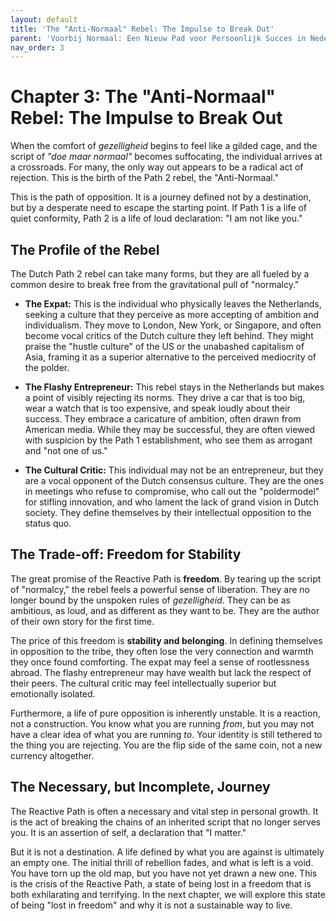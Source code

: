 ```yaml
---
layout: default
title: 'The "Anti-Normaal" Rebel: The Impulse to Break Out'
parent: 'Voorbij Normaal: Een Nieuw Pad voor Persoonlijk Succes in Nederland'
nav_order: 3
---
```


# Chapter 3: The "Anti-Normaal" Rebel: The Impulse to Break Out

When the comfort of *gezelligheid* begins to feel like a gilded cage, and the script of *"doe maar normaal"* becomes suffocating, the individual arrives at a crossroads. For many, the only way out appears to be a radical act of rejection. This is the birth of the Path 2 rebel, the "Anti-Normaal."

This is the path of opposition. It is a journey defined not by a destination, but by a desperate need to escape the starting point. If Path 1 is a life of quiet conformity, Path 2 is a life of loud declaration: "I am not like you."

## The Profile of the Rebel

The Dutch Path 2 rebel can take many forms, but they are all fueled by a common desire to break free from the gravitational pull of "normalcy."

*   **The Expat:** This is the individual who physically leaves the Netherlands, seeking a culture that they perceive as more accepting of ambition and individualism. They move to London, New York, or Singapore, and often become vocal critics of the Dutch culture they left behind. They might praise the "hustle culture" of the US or the unabashed capitalism of Asia, framing it as a superior alternative to the perceived mediocrity of the polder.

*   **The Flashy Entrepreneur:** This rebel stays in the Netherlands but makes a point of visibly rejecting its norms. They drive a car that is too big, wear a watch that is too expensive, and speak loudly about their success. They embrace a caricature of ambition, often drawn from American media. While they may be successful, they are often viewed with suspicion by the Path 1 establishment, who see them as arrogant and "not one of us."

*   **The Cultural Critic:** This individual may not be an entrepreneur, but they are a vocal opponent of the Dutch consensus culture. They are the ones in meetings who refuse to compromise, who call out the "poldermodel" for stifling innovation, and who lament the lack of grand vision in Dutch society. They define themselves by their intellectual opposition to the status quo.

## The Trade-off: Freedom for Stability

The great promise of the Reactive Path is **freedom**. By tearing up the script of "normalcy," the rebel feels a powerful sense of liberation. They are no longer bound by the unspoken rules of *gezelligheid*. They can be as ambitious, as loud, and as different as they want to be. They are the author of their own story for the first time.

The price of this freedom is **stability and belonging**. In defining themselves in opposition to the tribe, they often lose the very connection and warmth they once found comforting. The expat may feel a sense of rootlessness abroad. The flashy entrepreneur may have wealth but lack the respect of their peers. The cultural critic may feel intellectually superior but emotionally isolated.

Furthermore, a life of pure opposition is inherently unstable. It is a reaction, not a construction. You know what you are running *from*, but you may not have a clear idea of what you are running *to*. Your identity is still tethered to the thing you are rejecting. You are the flip side of the same coin, not a new currency altogether.

## The Necessary, but Incomplete, Journey

The Reactive Path is often a necessary and vital step in personal growth. It is the act of breaking the chains of an inherited script that no longer serves you. It is an assertion of self, a declaration that "I matter."

But it is not a destination. A life defined by what you are against is ultimately an empty one. The initial thrill of rebellion fades, and what is left is a void. You have torn up the old map, but you have not yet drawn a new one. This is the crisis of the Reactive Path, a state of being lost in a freedom that is both exhilarating and terrifying. In the next chapter, we will explore this state of being "lost in freedom" and why it is not a sustainable way to live.
